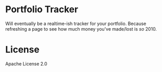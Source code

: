 # Portfolio Tracker
Will eventually be a realtime-ish tracker for your portfolio. Because refreshing a page to see how much money you've made/lost is _so_ 2010.

# License
Apache License 2.0
